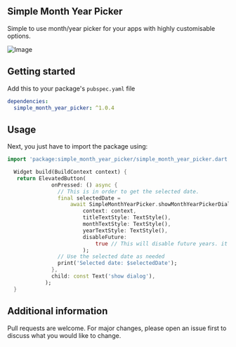 ## Simple Month Year Picker

Simple to use month/year picker for your apps with highly customisable options.

![Image](https://github.com/sivaprasadnk/SimpleMonthYearPicker/blob/main/screenshots/screenshot1.png)

## Getting started

Add this to your package's `pubspec.yaml` file

```yaml
dependencies:
  simple_month_year_picker: ^1.0.4
```

## Usage

Next, you just have to import the package using:

```dart
import 'package:simple_month_year_picker/simple_month_year_picker.dart';
```

```dart
  Widget build(BuildContext context) {
   return ElevatedButton(
              onPressed: () async {
                // This is in order to get the selected date.
                final selectedDate =
                    await SimpleMonthYearPicker.showMonthYearPickerDialog(
                        context: context,
                        titleTextStyle: TextStyle(),
                        monthTextStyle: TextStyle(),
                        yearTextStyle: TextStyle(),
                        disableFuture:
                            true // This will disable future years. it is false by default.
                        );
                // Use the selected date as needed
                print('Selected date: $selectedDate');
              },
              child: const Text('show dialog'),
            );
  }
```

## Additional information

Pull requests are welcome. For major changes, please open an issue first to discuss what you would like to change.
